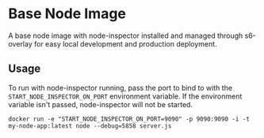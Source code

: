 # Base Node Image

A base node image with node-inspector installed and managed through s6-overlay for easy local development and production deployment.

## Usage

To run with node-inspector running, pass the port to bind to with the `START_NODE_INSPECTOR_ON_PORT` environment variable.  If the environment variable isn't passed, node-inspector will not be started.

```
docker run -e "START_NODE_INSPECTOR_ON_PORT=9090" -p 9090:9090 -i -t my-node-app:latest node --debug=5858 server.js
```
